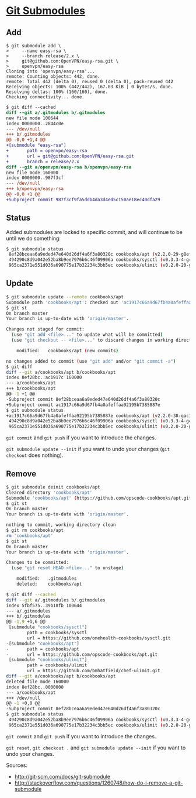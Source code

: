 # [Git Submodules](http://git-scm.com/docs/git-submodule)

## Add

```shell
$ git submodule add \
>     --name easy-rsa \
>     --branch release/2.x \
>     git@github.com:OpenVPN/easy-rsa.git \
>     openvpn/easy-rsa
Cloning into 'openvpn/easy-rsa'...
remote: Counting objects: 442, done.
remote: Total 442 (delta 0), reused 0 (delta 0), pack-reused 442
Receiving objects: 100% (442/442), 167.03 KiB | 0 bytes/s, done.
Resolving deltas: 100% (160/160), done.
Checking connectivity... done.
```

```diff
$ git diff --cached
diff --git a/.gitmodules b/.gitmodules
new file mode 100644
index 0000000..2844c0e
--- /dev/null
+++ b/.gitmodules
@@ -0,0 +1,4 @@
+[submodule "easy-rsa"]
+       path = openvpn/easy-rsa
+       url = git@github.com:OpenVPN/easy-rsa.git
+       branch = release/2.x
diff --git a/openvpn/easy-rsa b/openvpn/easy-rsa
new file mode 160000
index 0000000..987f3cf
--- /dev/null
+++ b/openvpn/easy-rsa
@@ -0,0 +1 @@
+Subproject commit 987f3cf9fa5ddb4da3d4ed5c150ae18ec40dfa29
```

## Status

Added submodules are locked to specific commit, and will continue to be until we do something:

```sh
$ git submodule status
 8ef28bceaa6a9eded47e640d26df4a6f3a80320c cookbooks/apt (v2.2.0-29-g8ef28bc)
 494290c8d9a042e52ba8b9ee7976b6c46f09906a cookbooks/sysctl (v0.3.3-4-g494290c)
 965ca2371e551d036a690775e17b32234c3bb5ec cookbooks/ulimit (v0.2.0-20-g965ca23)
```

## Update

```sh
$ git submodule update --remote cookbooks/apt
Submodule path 'cookbooks/apt': checked out 'ac1917c66a9d67fb4a0afeffaa92195b7385887e'
$ git st
On branch master
Your branch is up-to-date with 'origin/master'.

Changes not staged for commit:
  (use "git add <file>..." to update what will be committed)
  (use "git checkout -- <file>..." to discard changes in working directory)

	modified:   cookbooks/apt (new commits)

no changes added to commit (use "git add" and/or "git commit -a")
$ git diff
diff --git a/cookbooks/apt b/cookbooks/apt
index 8ef28bc..ac1917c 160000
--- a/cookbooks/apt
+++ b/cookbooks/apt
@@ -1 +1 @@
-Subproject commit 8ef28bceaa6a9eded47e640d26df4a6f3a80320c
+Subproject commit ac1917c66a9d67fb4a0afeffaa92195b7385887e
$ git submodule status
+ac1917c66a9d67fb4a0afeffaa92195b7385887e cookbooks/apt (v2.2.0-38-gac1917c)
 494290c8d9a042e52ba8b9ee7976b6c46f09906a cookbooks/sysctl (v0.3.3-4-g494290c)
 965ca2371e551d036a690775e17b32234c3bb5ec cookbooks/ulimit (v0.2.0-20-g965ca23)
```

`git commit` and `git push` if you want to introduce the changes.

`git submodule update --init` if you want to undo your changes (`git checkout` does nothing).

## Remove

````sh
$ git submodule deinit cookbooks/apt
Cleared directory 'cookbooks/apt'
Submodule 'cookbooks/apt' (https://github.com/opscode-cookbooks/apt.git) unregistered for path 'cookbooks/apt'
$ git st
On branch master
Your branch is up-to-date with 'origin/master'.

nothing to commit, working directory clean
$ git rm cookbooks/apt
rm 'cookbooks/apt'
$ git st
On branch master
Your branch is up-to-date with 'origin/master'.

Changes to be committed:
  (use "git reset HEAD <file>..." to unstage)

	modified:   .gitmodules
	deleted:    cookbooks/apt

$ git diff --cached
diff --git a/.gitmodules b/.gitmodules
index 5fbf575..39b18fb 100644
--- a/.gitmodules
+++ b/.gitmodules
@@ -1,9 +1,6 @@
 [submodule "cookbooks/sysctl"]
        path = cookbooks/sysctl
        url = https://github.com/onehealth-cookbooks/sysctl.git
-[submodule "cookbooks/apt"]
-       path = cookbooks/apt
-       url = https://github.com/opscode-cookbooks/apt.git
 [submodule "cookbooks/ulimit"]
        path = cookbooks/ulimit
        url = https://github.com/bmhatfield/chef-ulimit.git
diff --git a/cookbooks/apt b/cookbooks/apt
deleted file mode 160000
index 8ef28bc..0000000
--- a/cookbooks/apt
+++ /dev/null
@@ -1 +0,0 @@
-Subproject commit 8ef28bceaa6a9eded47e640d26df4a6f3a80320c
$ git submodule status
 494290c8d9a042e52ba8b9ee7976b6c46f09906a cookbooks/sysctl (v0.3.3-4-g494290c)
 965ca2371e551d036a690775e17b32234c3bb5ec cookbooks/ulimit (v0.2.0-20-g965ca23)
````

`git commit` and `git push` if you want to introduce the changes.

`git reset`, `git checkout .` and `git submodule update --init` if you want to undo your changes.

Sources:

* http://git-scm.com/docs/git-submodule
* http://stackoverflow.com/questions/1260748/how-do-i-remove-a-git-submodule

